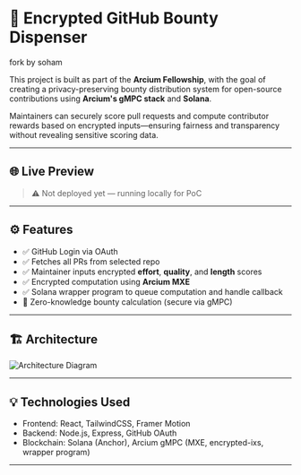 # 🔐 Encrypted GitHub Bounty Dispenser

fork by soham

This project is built as part of the **Arcium Fellowship**, with the goal of creating a privacy-preserving bounty distribution system for open-source contributions using **Arcium's gMPC stack** and **Solana**.

Maintainers can securely score pull requests and compute contributor rewards based on encrypted inputs—ensuring fairness and transparency without revealing sensitive scoring data.

---

## 🌐 Live Preview

> ⚠️ Not deployed yet — running locally for PoC  

---

## ⚙️ Features

- ✅ GitHub Login via OAuth
- ✅ Fetches all PRs from selected repo
- ✅ Maintainer inputs encrypted **effort**, **quality**, and **length** scores
- ✅ Encrypted computation using **Arcium MXE**
- ✅ Solana wrapper program to queue computation and handle callback
- 🔐 Zero-knowledge bounty calculation (secure via gMPC)

---

## 🏗️ Architecture

![Architecture Diagram](./assets/architecture.png)

---

## 💡 Technologies Used

- Frontend: React, TailwindCSS, Framer Motion
- Backend: Node.js, Express, GitHub OAuth
- Blockchain: Solana (Anchor), Arcium gMPC (MXE, encrypted-ixs, wrapper program)

---

